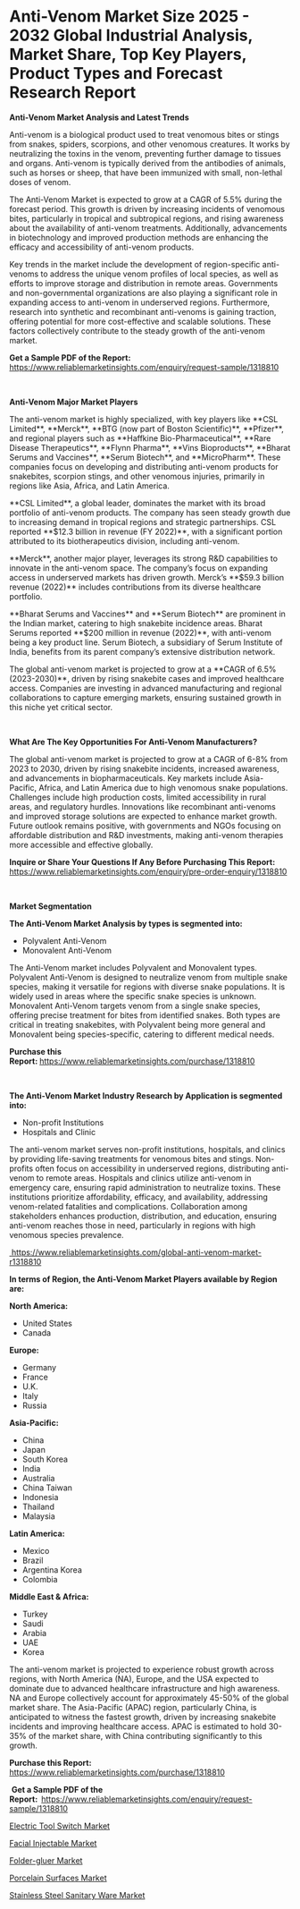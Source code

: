 <p><h1>Anti-Venom Market Size 2025 - 2032 Global Industrial Analysis, Market Share, Top Key Players, Product Types and Forecast Research Report</h1></p><p><strong>Anti-Venom Market Analysis and Latest Trends</strong></p>
<p><p>Anti-venom is a biological product used to treat venomous bites or stings from snakes, spiders, scorpions, and other venomous creatures. It works by neutralizing the toxins in the venom, preventing further damage to tissues and organs. Anti-venom is typically derived from the antibodies of animals, such as horses or sheep, that have been immunized with small, non-lethal doses of venom.</p><p>The Anti-Venom Market is expected to grow at a CAGR of 5.5% during the forecast period. This growth is driven by increasing incidents of venomous bites, particularly in tropical and subtropical regions, and rising awareness about the availability of anti-venom treatments. Additionally, advancements in biotechnology and improved production methods are enhancing the efficacy and accessibility of anti-venom products.</p><p>Key trends in the market include the development of region-specific anti-venoms to address the unique venom profiles of local species, as well as efforts to improve storage and distribution in remote areas. Governments and non-governmental organizations are also playing a significant role in expanding access to anti-venom in underserved regions. Furthermore, research into synthetic and recombinant anti-venoms is gaining traction, offering potential for more cost-effective and scalable solutions. These factors collectively contribute to the steady growth of the anti-venom market.</p></p>
<p><strong>Get a Sample PDF of the Report:&nbsp;</strong> <a href="https://www.reliablemarketinsights.com/enquiry/request-sample/1318810?utm_campaign=2012&utm_medium=2&utm_source=Github&utm_content=ia&utm_term=20012025&utm_id=anti-venom">https://www.reliablemarketinsights.com/enquiry/request-sample/1318810</a></p>
<p>&nbsp;</p>
<p><strong>Anti-Venom Major Market Players</strong></p>
<p><p>The anti-venom market is highly specialized, with key players like **CSL Limited**, **Merck**, **BTG (now part of Boston Scientific)**, **Pfizer**, and regional players such as **Haffkine Bio-Pharmaceutical**, **Rare Disease Therapeutics**, **Flynn Pharma**, **Vins Bioproducts**, **Bharat Serums and Vaccines**, **Serum Biotech**, and **MicroPharm**. These companies focus on developing and distributing anti-venom products for snakebites, scorpion stings, and other venomous injuries, primarily in regions like Asia, Africa, and Latin America.</p><p>**CSL Limited**, a global leader, dominates the market with its broad portfolio of anti-venom products. The company has seen steady growth due to increasing demand in tropical regions and strategic partnerships. CSL reported **$12.3 billion in revenue (FY 2022)**, with a significant portion attributed to its biotherapeutics division, including anti-venom.</p><p>**Merck**, another major player, leverages its strong R&D capabilities to innovate in the anti-venom space. The company’s focus on expanding access in underserved markets has driven growth. Merck’s **$59.3 billion revenue (2022)** includes contributions from its diverse healthcare portfolio.</p><p>**Bharat Serums and Vaccines** and **Serum Biotech** are prominent in the Indian market, catering to high snakebite incidence areas. Bharat Serums reported **$200 million in revenue (2022)**, with anti-venom being a key product line. Serum Biotech, a subsidiary of Serum Institute of India, benefits from its parent company’s extensive distribution network.</p><p>The global anti-venom market is projected to grow at a **CAGR of 6.5% (2023-2030)**, driven by rising snakebite cases and improved healthcare access. Companies are investing in advanced manufacturing and regional collaborations to capture emerging markets, ensuring sustained growth in this niche yet critical sector.</p></p>
<p>&nbsp;</p>
<p><strong>What Are The Key Opportunities For Anti-Venom Manufacturers?</strong></p>
<p><p>The global anti-venom market is projected to grow at a CAGR of 6-8% from 2023 to 2030, driven by rising snakebite incidents, increased awareness, and advancements in biopharmaceuticals. Key markets include Asia-Pacific, Africa, and Latin America due to high venomous snake populations. Challenges include high production costs, limited accessibility in rural areas, and regulatory hurdles. Innovations like recombinant anti-venoms and improved storage solutions are expected to enhance market growth. Future outlook remains positive, with governments and NGOs focusing on affordable distribution and R&D investments, making anti-venom therapies more accessible and effective globally.</p></p>
<p><strong>Inquire or Share Your Questions If Any Before Purchasing This Report:</strong> <a href="https://www.reliablemarketinsights.com/enquiry/pre-order-enquiry/1318810?utm_campaign=2012&utm_medium=2&utm_source=Github&utm_content=ia&utm_term=20012025&utm_id=anti-venom">https://www.reliablemarketinsights.com/enquiry/pre-order-enquiry/1318810</a></p>
<p>&nbsp;</p>
<p><strong>Market Segmentation</strong></p>
<p><strong>The Anti-Venom Market Analysis by types is segmented into:</strong></p>
<p><ul><li>Polyvalent Anti-Venom</li><li>Monovalent Anti-Venom</li></ul></p>
<p><p>The Anti-Venom market includes Polyvalent and Monovalent types. Polyvalent Anti-Venom is designed to neutralize venom from multiple snake species, making it versatile for regions with diverse snake populations. It is widely used in areas where the specific snake species is unknown. Monovalent Anti-Venom targets venom from a single snake species, offering precise treatment for bites from identified snakes. Both types are critical in treating snakebites, with Polyvalent being more general and Monovalent being species-specific, catering to different medical needs.</p></p>
<p><strong>Purchase this Report:&nbsp;</strong><a href="https://www.reliablemarketinsights.com/purchase/1318810?utm_campaign=2012&utm_medium=2&utm_source=Github&utm_content=ia&utm_term=20012025&utm_id=anti-venom">https://www.reliablemarketinsights.com/purchase/1318810</a></p>
<p>&nbsp;</p>
<p><strong>The Anti-Venom Market Industry Research by Application is segmented into:</strong></p>
<p><ul><li>Non-profit Institutions</li><li>Hospitals and Clinic</li></ul></p>
<p><p>The anti-venom market serves non-profit institutions, hospitals, and clinics by providing life-saving treatments for venomous bites and stings. Non-profits often focus on accessibility in underserved regions, distributing anti-venom to remote areas. Hospitals and clinics utilize anti-venom in emergency care, ensuring rapid administration to neutralize toxins. These institutions prioritize affordability, efficacy, and availability, addressing venom-related fatalities and complications. Collaboration among stakeholders enhances production, distribution, and education, ensuring anti-venom reaches those in need, particularly in regions with high venomous species prevalence.</p></p>
<p><a href="https://www.reliablemarketinsights.com/global-anti-venom-market-r1318810?utm_campaign=2012&utm_medium=2&utm_source=Github&utm_content=ia&utm_term=20012025&utm_id=anti-venom">&nbsp;https://www.reliablemarketinsights.com/global-anti-venom-market-r1318810</a></p>
<p><strong>In terms of Region, the Anti-Venom Market Players available by Region are:</strong></p>
<p>
    <p> <strong> North America: </strong>
        <ul>
            <li>United States</li>
            <li>Canada</li>
        </ul>
        </p> 
    <p> <strong> Europe: </strong>
        <ul>
            <li>Germany</li>
            <li>France</li>
            <li>U.K.</li>
            <li>Italy</li>
            <li>Russia</li>
        </ul>
        </p> 
    <p> <strong> Asia-Pacific: </strong>
        <ul>
            <li>China</li>
            <li>Japan</li>
            <li>South Korea</li>
            <li>India</li>
            <li>Australia</li>
            <li>China Taiwan</li>
            <li>Indonesia</li>
            <li>Thailand</li>
            <li>Malaysia</li>
        </ul>
        </p> 
    <p> <strong> Latin America: </strong>
        <ul>
            <li>Mexico</li>
            <li>Brazil</li>
            <li>Argentina Korea</li>
            <li>Colombia</li>
        </ul>
        </p> 
    <p> <strong> Middle East & Africa: </strong>
        <ul>
            <li>Turkey</li>
            <li>Saudi</li>
            <li>Arabia</li>
            <li>UAE</li>
            <li>Korea</li>
        </ul>
    </p>
    </p>
<p><p>The anti-venom market is projected to experience robust growth across regions, with North America (NA), Europe, and the USA expected to dominate due to advanced healthcare infrastructure and high awareness. NA and Europe collectively account for approximately 45-50% of the global market share. The Asia-Pacific (APAC) region, particularly China, is anticipated to witness the fastest growth, driven by increasing snakebite incidents and improving healthcare access. APAC is estimated to hold 30-35% of the market share, with China contributing significantly to this growth.</p></p>
<p><strong>Purchase this Report: </strong><a href="https://www.reliablemarketinsights.com/purchase/1318810?utm_campaign=2012&utm_medium=2&utm_source=Github&utm_content=ia&utm_term=20012025&utm_id=anti-venom">https://www.reliablemarketinsights.com/purchase/1318810</a></p>
<p>&nbsp;<strong>Get a Sample PDF of the Report:&nbsp;&nbsp;</strong><a href="https://www.reliablemarketinsights.com/enquiry/request-sample/1318810?utm_campaign=2012&utm_medium=2&utm_source=Github&utm_content=ia&utm_term=20012025&utm_id=anti-venom">https://www.reliablemarketinsights.com/enquiry/request-sample/1318810</a></p>
<p><strong></strong></p>
<p><p><a href="https://www.linkedin.com/pulse/electric-tool-switch-market-forecasted-from-2025-2032-rqjmf?utm_campaign=2012&utm_medium=2&utm_source=Github&utm_content=ia&utm_term=20012025&utm_id=anti-venom">Electric Tool Switch Market</a></p><p><a href="https://www.linkedin.com/pulse/examining-future-facial-injectable-market-trend-analysis-2uc4f?utm_campaign=2012&utm_medium=2&utm_source=Github&utm_content=ia&utm_term=20012025&utm_id=anti-venom">Facial Injectable Market</a></p><p><a href="https://www.linkedin.com/pulse/folder-gluer-market-outlook-2025-2032-company-profiles-gbf7f?utm_campaign=2012&utm_medium=2&utm_source=Github&utm_content=ia&utm_term=20012025&utm_id=anti-venom">Folder-gluer Market</a></p><p><a href="https://www.linkedin.com/pulse/global-porcelain-surfaces-nexus-sector-confluences-regional-9romf?utm_campaign=2012&utm_medium=2&utm_source=Github&utm_content=ia&utm_term=20012025&utm_id=anti-venom">Porcelain Surfaces Market</a></p><p><a href="https://www.linkedin.com/pulse/industry-growth-potential-stainless-steel-sanitary-ware-jqo0f?utm_campaign=2012&utm_medium=2&utm_source=Github&utm_content=ia&utm_term=20012025&utm_id=anti-venom">Stainless Steel Sanitary Ware Market</a></p></p>